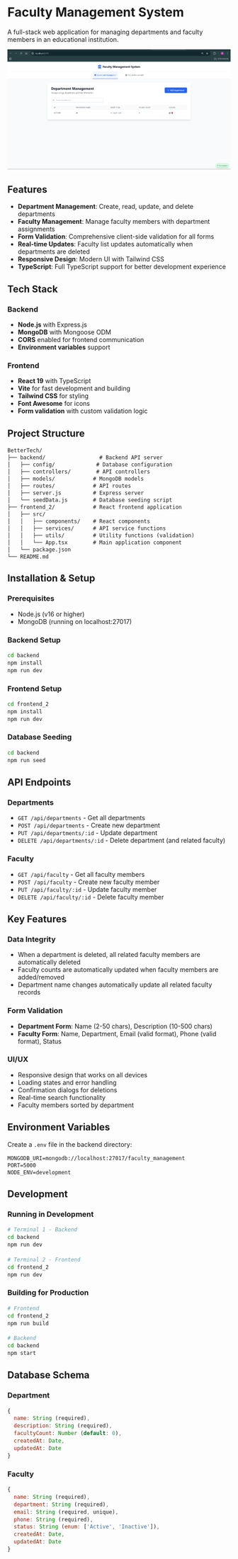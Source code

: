 # Faculty Management System

A full-stack web application for managing departments and faculty members in an educational institution.


<img src="Screenshot 2025-07-13 075821.png" width="600"/>


## Features

- **Department Management**: Create, read, update, and delete departments
- **Faculty Management**: Manage faculty members with department assignments
- **Form Validation**: Comprehensive client-side validation for all forms
- **Real-time Updates**: Faculty list updates automatically when departments are deleted
- **Responsive Design**: Modern UI with Tailwind CSS
- **TypeScript**: Full TypeScript support for better development experience

## Tech Stack

### Backend
- **Node.js** with Express.js
- **MongoDB** with Mongoose ODM
- **CORS** enabled for frontend communication
- **Environment variables** support

### Frontend
- **React 19** with TypeScript
- **Vite** for fast development and building
- **Tailwind CSS** for styling
- **Font Awesome** for icons
- **Form validation** with custom validation logic

## Project Structure

```
BetterTech/
├── backend/                 # Backend API server
│   ├── config/             # Database configuration
│   ├── controllers/        # API controllers
│   ├── models/            # MongoDB models
│   ├── routes/            # API routes
│   ├── server.js          # Express server
│   └── seedData.js        # Database seeding script
├── frontend_2/            # React frontend application
│   ├── src/
│   │   ├── components/    # React components
│   │   ├── services/      # API service functions
│   │   ├── utils/         # Utility functions (validation)
│   │   └── App.tsx        # Main application component
│   └── package.json
└── README.md
```

## Installation & Setup

### Prerequisites
- Node.js (v16 or higher)
- MongoDB (running on localhost:27017)

### Backend Setup
```bash
cd backend
npm install
npm run dev
```

### Frontend Setup
```bash
cd frontend_2
npm install
npm run dev
```

### Database Seeding
```bash
cd backend
npm run seed
```

## API Endpoints

### Departments
- `GET /api/departments` - Get all departments
- `POST /api/departments` - Create new department
- `PUT /api/departments/:id` - Update department
- `DELETE /api/departments/:id` - Delete department (and related faculty)

### Faculty
- `GET /api/faculty` - Get all faculty members
- `POST /api/faculty` - Create new faculty member
- `PUT /api/faculty/:id` - Update faculty member
- `DELETE /api/faculty/:id` - Delete faculty member

## Key Features

### Data Integrity
- When a department is deleted, all related faculty members are automatically deleted
- Faculty counts are automatically updated when faculty members are added/removed
- Department name changes automatically update all related faculty records

### Form Validation
- **Department Form**: Name (2-50 chars), Description (10-500 chars)
- **Faculty Form**: Name, Department, Email (valid format), Phone (valid format), Status

### UI/UX
- Responsive design that works on all devices
- Loading states and error handling
- Confirmation dialogs for deletions
- Real-time search functionality
- Faculty members sorted by department

## Environment Variables

Create a `.env` file in the backend directory:

```env
MONGODB_URI=mongodb://localhost:27017/faculty_management
PORT=5000
NODE_ENV=development
```

## Development

### Running in Development
```bash
# Terminal 1 - Backend
cd backend
npm run dev

# Terminal 2 - Frontend
cd frontend_2
npm run dev
```

### Building for Production
```bash
# Frontend
cd frontend_2
npm run build

# Backend
cd backend
npm start
```

## Database Schema

### Department
```javascript
{
  name: String (required),
  description: String (required),
  facultyCount: Number (default: 0),
  createdAt: Date,
  updatedAt: Date
}
```

### Faculty
```javascript
{
  name: String (required),
  department: String (required),
  email: String (required, unique),
  phone: String (required),
  status: String (enum: ['Active', 'Inactive']),
  createdAt: Date,
  updatedAt: Date
}
